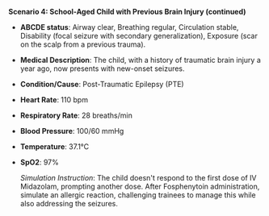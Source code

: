 **Scenario 4: School-Aged Child with Previous Brain Injury (continued)**

- **ABCDE status**: Airway clear, Breathing regular, Circulation stable, Disability (focal seizure with secondary generalization), Exposure (scar on the scalp from a previous trauma).
- **Medical Description**: The child, with a history of traumatic brain injury a year ago, now presents with new-onset seizures.
- **Condition/Cause**: Post-Traumatic Epilepsy (PTE)
- **Heart Rate**: 110 bpm
- **Respiratory Rate**: 28 breaths/min
- **Blood Pressure**: 100/60 mmHg
- **Temperature**: 37.1°C
- **SpO2**: 97%

  *Simulation Instruction*: The child doesn't respond to the first dose of IV Midazolam, prompting another dose. After Fosphenytoin administration, simulate an allergic reaction, challenging trainees to manage this while also addressing the seizures.